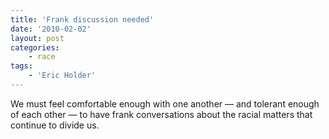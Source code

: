 ```yaml
---
title: 'Frank discussion needed'
date: '2010-02-02'
layout: post
categories:
    - race
tags:
    - 'Eric Holder'
---
```


We must feel comfortable enough with one another — and tolerant enough of each other — to have frank conversations about the racial matters that continue to divide us.
